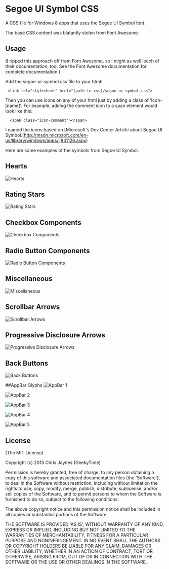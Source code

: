 
<link rel="stylesheet" href="https://raw.github.com/geekytime/segoe-symbol-css/master/segoe-ui-symbol.css" />

# Segoe UI Symbol CSS

  A CSS file for Windows 8 apps that uses the Segoe UI Symbol font.

  The base CSS content was blatantly stolen from Font Awesome.

## Usage

  (I ripped this approach off from Font Awesome, so I might as well leech of their documentation, too.  See the Font Awesome documentation for complete documentation.)

  Add the segoe-ui-symbol.css file to your html:

```
 <link rel="stylesheet" href="[path-to-css]/segoe-ui-symbol.css">
```
Then you can use icons on any of your html just by adding a class of 'icon-[name]'.  For example, adding the comment icon to a span element would look like this:

```
  <span class="icon-comment"></span>
```
<div>
  <span class="icon-comment"></span>
</div>

I named the icons based on [Microsoft's Dev Center Article about Segoe UI Symbol.(http://msdn.microsoft.com/en-us/library/windows/apps/jj841126.aspx)

Here are some examples of the symbols from Segoe UI Symbol.

## Hearts
![Hearts](http://i.msdn.microsoft.com/dynimg/IC632253.png)

## Rating Stars
![Rating Stars](http://i.msdn.microsoft.com/dynimg/IC632254.png)

## Checkbox Components
![Checkbox Components](http://i.msdn.microsoft.com/dynimg/IC632255.png)

## Radio Button Components
![Radio Button Components](http://i.msdn.microsoft.com/dynimg/IC632256.png)

## Miscellaneous
![Miscellaneous](http://i.msdn.microsoft.com/dynimg/IC632257.png)

## Scrollbar Arrows
![Scrollbar Arrows](http://i.msdn.microsoft.com/dynimg/IC632258.png)

## Progressive Disclosure Arrows
![Progressive Disclosure Arrows](http://i.msdn.microsoft.com/dynimg/IC632259.png)

## Back Buttons
![Back Buttons](http://i.msdn.microsoft.com/dynimg/IC632263.png)

##AppBar Glyphs
![AppBar 1](http://i.msdn.microsoft.com/dynimg/IC632263.png)

![AppBar 2](http://i.msdn.microsoft.com/dynimg/IC632264.png)

![AppBar 3](http://i.msdn.microsoft.com/dynimg/IC632265.png)

![AppBar 4](http://i.msdn.microsoft.com/dynimg/IC632266.png)

![AppBar 5](http://i.msdn.microsoft.com/dynimg/IC632267.png)

## License 

(The MIT License)

Copyright (c) 2013 Chris Jaynes (GeekyTime)

Permission is hereby granted, free of charge, to any person obtaining
a copy of this software and associated documentation files (the
'Software'), to deal in the Software without restriction, including
without limitation the rights to use, copy, modify, merge, publish,
distribute, sublicense, and/or sell copies of the Software, and to
permit persons to whom the Software is furnished to do so, subject to
the following conditions:

The above copyright notice and this permission notice shall be
included in all copies or substantial portions of the Software.

THE SOFTWARE IS PROVIDED 'AS IS', WITHOUT WARRANTY OF ANY KIND,
EXPRESS OR IMPLIED, INCLUDING BUT NOT LIMITED TO THE WARRANTIES OF
MERCHANTABILITY, FITNESS FOR A PARTICULAR PURPOSE AND NONINFRINGEMENT.
IN NO EVENT SHALL THE AUTHORS OR COPYRIGHT HOLDERS BE LIABLE FOR ANY
CLAIM, DAMAGES OR OTHER LIABILITY, WHETHER IN AN ACTION OF CONTRACT,
TORT OR OTHERWISE, ARISING FROM, OUT OF OR IN CONNECTION WITH THE
SOFTWARE OR THE USE OR OTHER DEALINGS IN THE SOFTWARE.